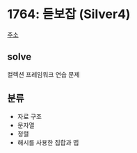 # 1764: 듣보잡 (Silver4)
[주소](https://www.acmicpc.net/problem/1764)

## solve
컬렉션 프레임워크 연습 문제

## 분류
- 자료 구조
- 문자열
- 정렬
- 해시를 사용한 집합과 맵